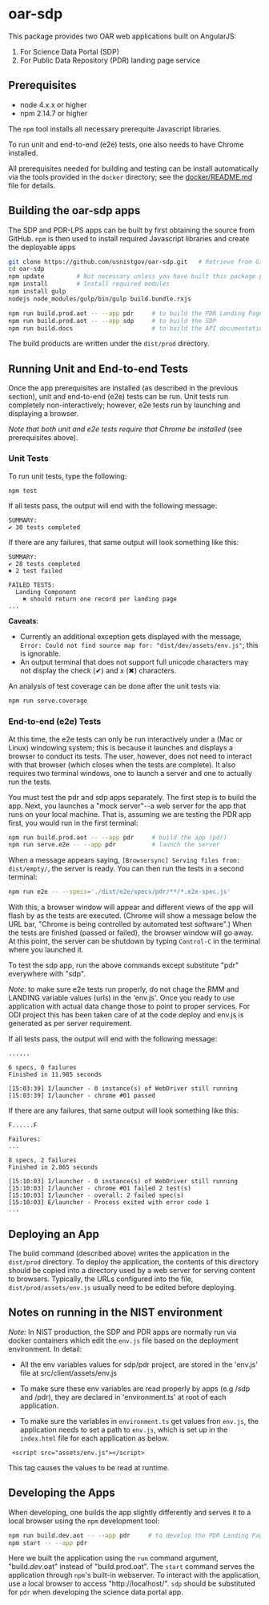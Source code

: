 # oar-sdp

This package provides two OAR web applications built on AngularJS:

1. For Science Data Portal (SDP)
2. For Public Data Repository (PDR) landing page service 

## Prerequisites

* node 4.x.x or higher
* npm 2.14.7 or higher

The `npm` tool installs all necessary prerequite Javascript
libraries.

To run unit and end-to-end (e2e) tests, one also needs to have Chrome
installed.

All prerequisites needed for building and testing can be install
automatically via the tools provided in the `docker` directory; see
the [docker/README.md](docker/README.md) file for details.  

## Building the oar-sdp apps

The SDP and PDR-LPS apps can be built by first obtaining the source
from GitHub.  `npm` is then used to install required Javascript
libraries and create the deployable apps

```bash
git clone https://github.com/usnistgov/oar-sdp.git   # Retrieve from GitHub
cd oar-sdp
npm update         # Not necessary unless you have built this package previously
npm install        # Install required modules
npm install gulp
nodejs node_modules/gulp/bin/gulp build.bundle.rxjs

npm run build.prod.aot -- --app pdr     # to build the PDR Landing Page Service
npm run build.prod.aot -- --app sdp     # to build the SDP
npm run build.docs                      # to build the API documentation
```

The build products are written under the `dist/prod` directory.

## Running Unit and End-to-end Tests

Once the app prerequisites are installed (as described in the previous
section), unit and end-to-end (e2e) tests can be run.  Unit tests run
completely non-interactively; however, e2e tests run by launching and
displaying a browser.

_Note that both unit and e2e tests require that Chrome be installed_
(see prerequisites above).

### Unit Tests

To run unit tests, type the following:

```bash
npm test
```

If all tests pass, the output will end with the following message:
```
SUMMARY:
✔ 30 tests completed
```

If there are any failures, that same output will look something like
this:
```
SUMMARY:
✔ 28 tests completed
✖ 2 test failed

FAILED TESTS:
  Landing Component
    ✖ should return one record per landing page
...
```

__Caveats__:
* Currently an additional exception gets displayed with the message,
`Error: Could not find source map for: "dist/dev/assets/env.js"`; this
is ignorable.
* An output terminal that does not support full unicode characters may not
display the check (✔) and x (✖) characters.  

An analysis of test coverage can be done after the unit tests via:
```bash
npm run serve.coverage
```

### End-to-end (e2e) Tests

At this time, the e2e tests can only be run interactively under a (Mac
or Linux) windowing system; this is because it launches and displays a
browser to conduct its tests.  The user, however, does not need to
interact with that browser (which closes when the tests are
complete).  It also requires two terminal windows, one to launch a
server and one to actually run the tests.  

You must test the pdr and sdp apps separately.  The first step is to
build the app.  Next, you launches a "mock server"--a web server for
the app that runs on your local machine.  That is, assuming we are
testing the PDR app first, you would run in the first terminal:

```bash
npm run build.prod.aot -- --app pdr     # build the app (pdr)
npm run serve.e2e -- --app pdr          # launch the server
```

When a message appears saying, `[Browsersync] Serving files from:
dist/empty/`,  the server is ready.  You can then run the tests in a
second terminal:

```bash
npm run e2e -- --specs='./dist/e2e/specs/pdr/**/*.e2e-spec.js'
```

With this, a browser window will appear and different views of the app
will flash by as the tests are executed.  (Chrome will show a message
below the URL bar, "Chrome is being controlled by automated test
software".)  When the tests are finished (passed or failed), the
browser window will go away.  At this point, the server can be
shutdown by typing `Control-C` in the terminal where you launched it.  

To test the sdp app, run the above commands except substitute "pdr" everywhere
with "sdp".  

*Note*:  to make sure e2e tests run properly, do not chage the RMM and LANDING variable values (urls) in the 'env.js'. Once you ready to use application with actual data change those to point to proper services. For ODI project this has been taken care of at the code deploy and env.js is generated as per server requirement.

If all tests pass, the output will end with the following message:
```
......

6 specs, 0 failures
Finished in 11.985 seconds

[15:03:39] I/launcher - 0 instance(s) of WebDriver still running
[15:03:39] I/launcher - chrome #01 passed
```

If there are any failures, that same output will look something like
this:
```
F......F

Failures:
...

8 specs, 2 failures
Finished in 2.865 seconds

[15:10:03] I/launcher - 0 instance(s) of WebDriver still running
[15:10:03] I/launcher - chrome #01 failed 2 test(s)
[15:10:03] I/launcher - overall: 2 failed spec(s)
[15:10:03] E/launcher - Process exited with error code 1
...
```


## Deploying an App

The build command (described above) writes the application in the
`dist/prod` directory.  To deploy the application, the contents of
this directory should be copied into a directory used by a web server
for serving content to browsers.  Typically, the URLs configured into
the file, `dist/prod/assets/env.js` usually need to be edited before
deploying.

## Notes on running in the NIST environment

*Note:*  In NIST production, the SDP and PDR apps are normally run via
docker containers which edit the `env.js` file based on the deployment
environment.  In detail:

*  All the env variables values for sdp/pdr project, are stored in the 'env.js' file at src/client/assets/env.js

*  To make sure these env variables are read properly by apps (e.g /sdp and /pdr), they are declared in 'environment.ts' at root of each application.

*  To make sure the variables in `environment.ts` get values fron `env.js`, the application needs to set a path to `env.js`, which is set up in the `index.html` file for each application as below.
```
 <script src="assets/env.js"></script>
```
This tag causes the values to be read at runtime.

## Developing the Apps

When developing, one builds the app slightly differently and serves it
to a local browser using the `npm` development tool:

```bash
npm run build.dev.aot -- --app pdr     # to develop the PDR Landing Page Service
npm start -- --app pdr
```

Here we built the application using the `run` command argument,
"build._dev_.oat" instead of "build.prod.oat".  The `start` command
serves the application through `npm`'s built-in webserver.  To
interact with the application, use a local browser to access
"http://localhost/".  `sdp` should be substituted for `pdr` when
developing the science data portal app.

